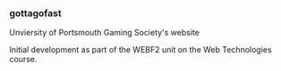 ### gottagofast

Unviersity of Portsmouth Gaming Society's website

Initial development as part of the WEBF2 unit on the Web Technologies course.
